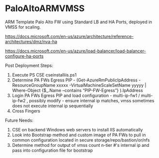 # PaloAltoARMVMSS
ARM Template Palo Alto FW using Standard LB and HA Ports, deployed in VMSS for scaling.

https://docs.microsoft.com/en-us/azure/architecture/reference-architectures/dmz/nva-ha

https://docs.microsoft.com/en-us/azure/load-balancer/load-balancer-configure-ha-ports

Post Deployment Steps:

1. Execute PS CSE cseinstalliis.ps1
2. Determine PA FWs Egress PIP - (Get-AzureRmPublicIpAddress -ResourceGroupName xxxxx -VirtualMachineScaleSetName yyyyy | Where-Object {$_.Name –contains “PIP-FW-Egress”} ).IpAddress
3. Login PA FWs Egress PIP and load configuration - multi-ip-fw1 / multi-ip-fw2 , possibly modify - ensure internal ip matches, vmss sometimes does not execute internal ip sequentially
4. Cross Fingers

Future Needs:

1. CSE on backend Windows web servers to install IIS automatically
2. Look into Bootstrap method and custom image of PA FWs to pull in common configuration located in secure storage/repo/bastion/or/nfs
3. Determine method for output of vmss count n-tier #'s internal ip and pass into configuration file for bootstrap
